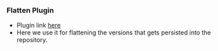 ### Flatten Plugin
* Plugin link [here](https://www.mojohaus.org/flatten-maven-plugin/)
* Here we use it for flattening the versions that gets persisted into the repository.
